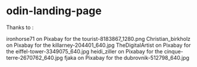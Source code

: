 # odin-landing-page

Thanks to : 

ironhorse71 on Pixabay for the tourist-8183867_1280.png
Christian_birkholz on Pixabay for the killarney-204401_640.jpg
TheDigitalArtist on Pixabay for the eiffel-tower-3349075_640.jpg
heidi_ziller on Pixabay for the cinque-terre-2670762_640.jpg
fjaka on Pixabay for the dubrovnik-512798_640.jpg